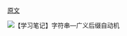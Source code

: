 [原文](https://www.luogu.com.cn/blog/ChenXingLing/solution-p6139)

![【学习笔记】字符串—广义后缀自动机](【学习笔记】字符串—广义后缀自动机.png)